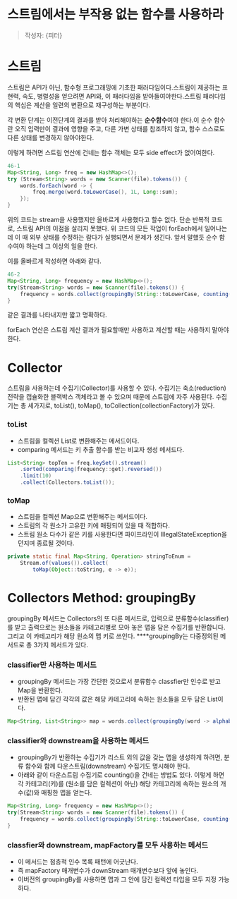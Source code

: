 # 스트림에서는 부작용 없는 함수를 사용하라

> 작성자: {피터}

# 스트림

스트림은 API가 아닌, 함수형 프로그래밍에 기초한 패러다임이다.스트림이 제공하는 표현력, 속도, 병렬성을 얻으려면 API와, 이 패러다임을 받아들여야한다.스트림 패러다임의 핵심은 계산을 일련의 변환으로 재구성하는 부분이다.

각 변환 단계는 이전단계의 결과를 받아 처리해야하는 **순수함수**여야 한다.이 순수 함수란 오직 입력만이 결과에 영향을 주고, 다른 가변 상태를 참조하지 않고, 함수 스스로도 다른 상태를 변경하지 않아야한다. 

이렇게 하려면 스트림 연산에 건네는 함수 객체는 모두 side effect가 없어여한다.

```java
46-1
Map<String, Long> freq = new HashMap<>();
try (Stream<String> words = new Scanner(file).tokens()) {
	words.forEach(word -> {
		freq.merge(word.toLowerCase(), 1L, Long::sum);
	});
}
```

위의 코드는 stream을 사용했지만 올바르게 사용했다고 할수 없다. 단순 반복적 코드로, 스트림 API의 이점을 살리지 못했다. 위 코드의 모든 작업이 forEach에서 일어나는데 이 때 외부 상태를 수정하는 람다가 실행되면서 문제가 생긴다. 앞서 말했듯 순수 함수여야 하는데 그 이상의 일을 한다.

이를 올바르게 작성하면 아래와 같다.

```java
46-2
Map<String, Long> frequency = new HashMap<>();
try(Stream<String> words = new Scanner(file).tokens()) {
    frequency = words.collect(groupingBy(String::toLowerCase, counting()));
}
```

같은 결과를 나타내지만 짧고 명확하다.

forEach 연산은 스트림 계산 결과가 필요할때만 사용하고 계산할 때는 사용하지 말아야한다.

# Collector

스트림을 사용하는데 수집기(Collector)를 사용할 수 있다. 수집기는 축소(reduction) 전략을 캡슐화한 블랙박스 객체라고 볼 수 있으며 때문에 스트림에 자주 사용된다. 
수집기는 총 세가지로, toList(), toMap(), toCollection(collectionFactory)가 있다. 

### **toList**

- 스트림을 컬렉션 List로 변환해주는 메서드이다.
- comparing 메서드는 키 추출 함수를 받는 비교자 생성 메서드다.

```java
List<String> topTen = freq.keySet().stream()
	.sorted(comparing(frequency::get).reversed())
	.limit(10)
	.collect(Collectors.toList());
```

### **toMap**

- 스트림을 컬렉션 Map으로 변환해주는 메서드이다.
- 스트림의 각 원소가 고유한 키에 매핑되어 있을 때 적합하다.
- 스트림 원소 다수가 같은 키를 사용한다면 파이프라인이 IllegalStateException을 던지며 종료될 것이다.

```java
private static final Map<String, Operation> stringToEnum =
	Stream.of(values()).collect(
		toMap(Object::toString, e -> e));
```

# ****Collectors Method: groupingBy****

groupingBy 메서드는 Collectors의 또 다른 메서드로, 입력으로 분류함수(classifier)를 받고 출력으로는 원소들을 카테고리별로 모아 놓은 맵을 담은 수집기를 반환합니다. 그리고 이 카테고리가 해당 원소의 맵 키로 쓰인다.
****groupingBy는 다중정의된 메서드로 총 3가지 메서드가 있다.

### classifier만 사용하는 메서드

- groupingBy 메서드는 가장 간단한 것으로서 분류함수 classfier만 인수로 받고 Map을 반환한다.
- 반환된 맵에 담긴 각각의 값은 해당 카테고리에 속하는 원소들을 모두 담은 List이다.

```java
Map<String, List<String>> map = words.collect(groupingBy(word -> alphabetize(word)))
```

### classifier와 downstream을 사용하는 메서드

- groupingBy가 반환하는 수집기가 리스트 외의 값을 갖는 맵을 생성하게 하려면, 분류 함수와 함께 다운스트림(downstream) 수집기도 명시해야 한다.
- 아래와 같이 다운스트림 수집기로 counting()을 건네는 방법도 있다. 이렇게 하면 각 카테고리(키)를 (원소를 담은 컬렉션이 아닌) 해당 카테고리에 속하는 원소의 개수(값)와 매핑한 맵을 얻는다.

```java
Map<String, Long> frequency = new HashMap<>();
try(Stream<String> words = new Scanner(file).tokens()) {
    frequency = words.collect(groupingBy(String::toLowerCase, counting()));
}
```

### classfier와 downstream, mapFactory를 모두 사용하는 메서드

- 이 메서드는 점층적 인수 목록 패턴에 어긋난다.
- 즉 mapFactory 매개변수가 downStream 매개변수보다 앞에 놓인다.
- 이버전의 groupingBy를 사용하면 맵과 그 안에 담긴 컬렉션 타입을 모두 지정 가능하다.
